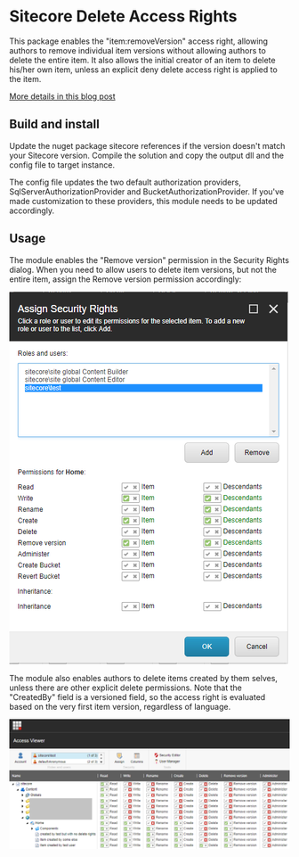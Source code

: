 # Sitecore Delete Access Rights
This package enables the "item:removeVersion" access right, 
allowing authors to remove individual item versions without 
allowing authors to delete the entire item. It also allows 
the initial creator of an item to delete his/her own item, 
unless an explicit deny delete access right is applied to 
the item.

[More details in this blog post](https://mikael.com/2017/08/improved-sitecore-delete-item-access-rights/)

## Build and install
Update the nuget package sitecore references if the version
doesn't match your Sitecore version. Compile the solution 
and copy the output dll and the config file to target
instance.

The config file updates the two default authorization providers, 
SqlServerAuthorizationProvider and BucketAuthorizationProvider.
If you've made customization to these providers, this module
needs to be updated accordingly.

## Usage
The module enables the "Remove version" permission in the 
Security Rights dialog. When you need to allow users to delete
item versions, but not the entire item, assign the Remove
version permission accordingly:

![remove version access option](img/remove-version-access-option.png)

The module also enables authors to delete items created by
them selves, unless there are other explicit delete permissions.
Note that the "CreatedBy" field is a versioned field, so the
access right is evaluated based on the very first item version, 
regardless of language.

![access viewer](img/access-viewer.png)


